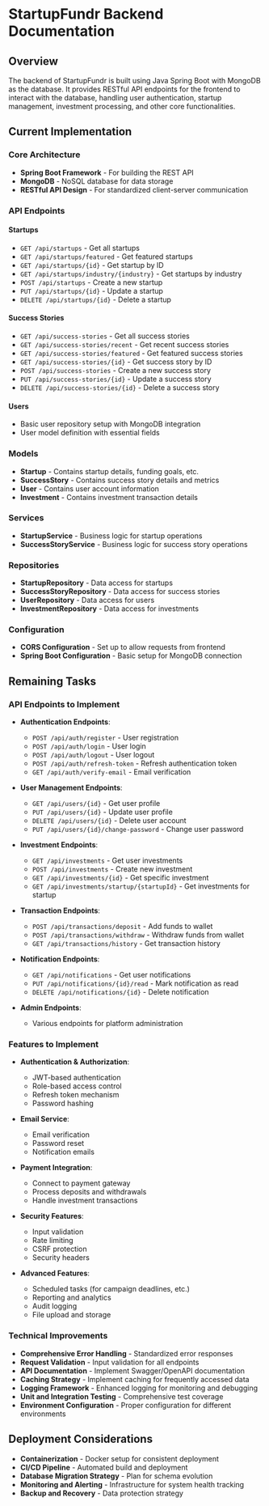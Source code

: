 
# StartupFundr Backend Documentation

## Overview
The backend of StartupFundr is built using Java Spring Boot with MongoDB as the database. It provides RESTful API endpoints for the frontend to interact with the database, handling user authentication, startup management, investment processing, and other core functionalities.

## Current Implementation

### Core Architecture
- **Spring Boot Framework** - For building the REST API
- **MongoDB** - NoSQL database for data storage
- **RESTful API Design** - For standardized client-server communication

### API Endpoints

#### Startups
- `GET /api/startups` - Get all startups
- `GET /api/startups/featured` - Get featured startups
- `GET /api/startups/{id}` - Get startup by ID
- `GET /api/startups/industry/{industry}` - Get startups by industry
- `POST /api/startups` - Create a new startup
- `PUT /api/startups/{id}` - Update a startup
- `DELETE /api/startups/{id}` - Delete a startup

#### Success Stories
- `GET /api/success-stories` - Get all success stories
- `GET /api/success-stories/recent` - Get recent success stories
- `GET /api/success-stories/featured` - Get featured success stories
- `GET /api/success-stories/{id}` - Get success story by ID
- `POST /api/success-stories` - Create a new success story
- `PUT /api/success-stories/{id}` - Update a success story
- `DELETE /api/success-stories/{id}` - Delete a success story

#### Users
- Basic user repository setup with MongoDB integration
- User model definition with essential fields

### Models
- **Startup** - Contains startup details, funding goals, etc.
- **SuccessStory** - Contains success story details and metrics
- **User** - Contains user account information
- **Investment** - Contains investment transaction details

### Services
- **StartupService** - Business logic for startup operations
- **SuccessStoryService** - Business logic for success story operations

### Repositories
- **StartupRepository** - Data access for startups
- **SuccessStoryRepository** - Data access for success stories
- **UserRepository** - Data access for users
- **InvestmentRepository** - Data access for investments

### Configuration
- **CORS Configuration** - Set up to allow requests from frontend
- **Spring Boot Configuration** - Basic setup for MongoDB connection

## Remaining Tasks

### API Endpoints to Implement
- **Authentication Endpoints**:
  - `POST /api/auth/register` - User registration
  - `POST /api/auth/login` - User login
  - `POST /api/auth/logout` - User logout
  - `POST /api/auth/refresh-token` - Refresh authentication token
  - `GET /api/auth/verify-email` - Email verification

- **User Management Endpoints**:
  - `GET /api/users/{id}` - Get user profile
  - `PUT /api/users/{id}` - Update user profile
  - `DELETE /api/users/{id}` - Delete user account
  - `PUT /api/users/{id}/change-password` - Change user password

- **Investment Endpoints**:
  - `GET /api/investments` - Get user investments
  - `POST /api/investments` - Create new investment
  - `GET /api/investments/{id}` - Get specific investment
  - `GET /api/investments/startup/{startupId}` - Get investments for startup

- **Transaction Endpoints**:
  - `POST /api/transactions/deposit` - Add funds to wallet
  - `POST /api/transactions/withdraw` - Withdraw funds from wallet
  - `GET /api/transactions/history` - Get transaction history

- **Notification Endpoints**:
  - `GET /api/notifications` - Get user notifications
  - `PUT /api/notifications/{id}/read` - Mark notification as read
  - `DELETE /api/notifications/{id}` - Delete notification

- **Admin Endpoints**:
  - Various endpoints for platform administration

### Features to Implement
- **Authentication & Authorization**:
  - JWT-based authentication
  - Role-based access control
  - Refresh token mechanism
  - Password hashing

- **Email Service**:
  - Email verification
  - Password reset
  - Notification emails

- **Payment Integration**:
  - Connect to payment gateway
  - Process deposits and withdrawals
  - Handle investment transactions

- **Security Features**:
  - Input validation
  - Rate limiting
  - CSRF protection
  - Security headers

- **Advanced Features**:
  - Scheduled tasks (for campaign deadlines, etc.)
  - Reporting and analytics
  - Audit logging
  - File upload and storage

### Technical Improvements
- **Comprehensive Error Handling** - Standardized error responses
- **Request Validation** - Input validation for all endpoints
- **API Documentation** - Implement Swagger/OpenAPI documentation
- **Caching Strategy** - Implement caching for frequently accessed data
- **Logging Framework** - Enhanced logging for monitoring and debugging
- **Unit and Integration Testing** - Comprehensive test coverage
- **Environment Configuration** - Proper configuration for different environments

## Deployment Considerations
- **Containerization** - Docker setup for consistent deployment
- **CI/CD Pipeline** - Automated build and deployment
- **Database Migration Strategy** - Plan for schema evolution
- **Monitoring and Alerting** - Infrastructure for system health tracking
- **Backup and Recovery** - Data protection strategy
